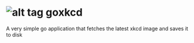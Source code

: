 ![alt tag](https://travis-ci.org/Ianvdl/goxkcd.svg?branch=master)
goxkcd
======

A very simple go application that fetches the latest xkcd image and saves it to disk
